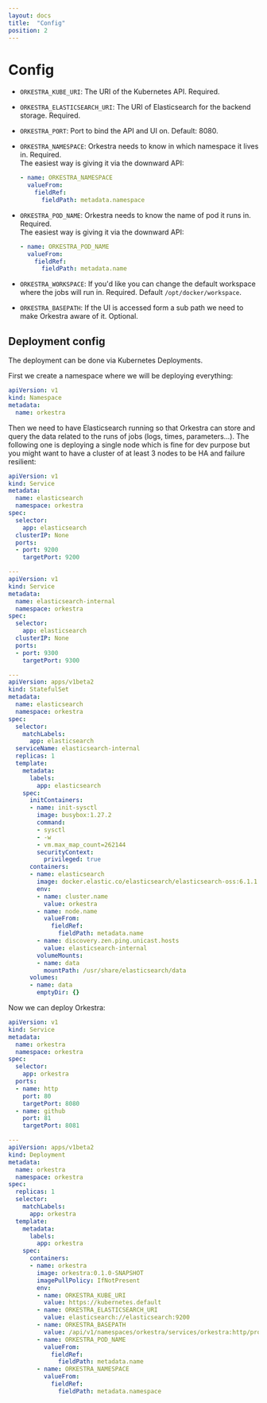 ```yaml
---
layout: docs
title:  "Config"
position: 2
---
```


# Config

- `ORKESTRA_KUBE_URI`: The URI of the Kubernetes API. Required.
- `ORKESTRA_ELASTICSEARCH_URI`: The URI of Elasticsearch for the backend storage. Required.
- `ORKESTRA_PORT`: Port to bind the API and UI on. Default: 8080.
- `ORKESTRA_NAMESPACE`: Orkestra needs to know in which namespace it lives in. Required.  
  The easiest way is giving it via the downward API:

  ```yaml
  - name: ORKESTRA_NAMESPACE
    valueFrom:
      fieldRef:
        fieldPath: metadata.namespace
  ```

- `ORKESTRA_POD_NAME`: Orkestra needs to know the name of pod it runs in. Required.  
  The easiest way is giving it via the downward API:

  ```yaml
  - name: ORKESTRA_POD_NAME
    valueFrom:
      fieldRef:
        fieldPath: metadata.name
  ```

- `ORKESTRA_WORKSPACE`: If you'd like you can change the default workspace where the jobs will run in. Required.
  Default `/opt/docker/workspace`.
- `ORKESTRA_BASEPATH`: If the UI is accessed form a sub path we need to make Orkestra aware of it. Optional.

## Deployment config

The deployment can be done via Kubernetes Deployments.

First we create a namespace where we will be deploying everything:
```yaml
apiVersion: v1
kind: Namespace
metadata:
  name: orkestra
```

Then we need to have Elasticsearch running so that Orkestra can store and query the data related to the runs of jobs
(logs, times, parameters...). The following one is deploying a single node which is fine for dev purpose but you might
want to have a cluster of at least 3 nodes to be HA and failure resilient:
```yaml
apiVersion: v1
kind: Service
metadata:
  name: elasticsearch
  namespace: orkestra
spec:
  selector:
    app: elasticsearch
  clusterIP: None
  ports:
  - port: 9200
    targetPort: 9200

---
apiVersion: v1
kind: Service
metadata:
  name: elasticsearch-internal
  namespace: orkestra
spec:
  selector:
    app: elasticsearch
  clusterIP: None
  ports:
  - port: 9300
    targetPort: 9300

---
apiVersion: apps/v1beta2
kind: StatefulSet
metadata:
  name: elasticsearch
  namespace: orkestra
spec:
  selector:
    matchLabels:
      app: elasticsearch
  serviceName: elasticsearch-internal
  replicas: 1
  template:
    metadata:
      labels:
        app: elasticsearch
    spec:
      initContainers:
      - name: init-sysctl
        image: busybox:1.27.2
        command:
        - sysctl
        - -w
        - vm.max_map_count=262144
        securityContext:
          privileged: true
      containers:
      - name: elasticsearch
        image: docker.elastic.co/elasticsearch/elasticsearch-oss:6.1.1
        env:
        - name: cluster.name
          value: orkestra
        - name: node.name
          valueFrom:
            fieldRef:
              fieldPath: metadata.name
        - name: discovery.zen.ping.unicast.hosts
          value: elasticsearch-internal
        volumeMounts:
        - name: data
          mountPath: /usr/share/elasticsearch/data
      volumes:
      - name: data
        emptyDir: {}
```

Now we can deploy Orkestra:
```yaml
apiVersion: v1
kind: Service
metadata:
  name: orkestra
  namespace: orkestra
spec:
  selector:
    app: orkestra
  ports:
  - name: http
    port: 80
    targetPort: 8080
  - name: github
    port: 81
    targetPort: 8081

---
apiVersion: apps/v1beta2
kind: Deployment
metadata:
  name: orkestra
  namespace: orkestra
spec:
  replicas: 1
  selector:
    matchLabels:
      app: orkestra
  template:
    metadata:
      labels:
        app: orkestra
    spec:
      containers:
      - name: orkestra
        image: orkestra:0.1.0-SNAPSHOT
        imagePullPolicy: IfNotPresent
        env:
        - name: ORKESTRA_KUBE_URI
          value: https://kubernetes.default
        - name: ORKESTRA_ELASTICSEARCH_URI
          value: elasticsearch://elasticsearch:9200
        - name: ORKESTRA_BASEPATH
          value: /api/v1/namespaces/orkestra/services/orkestra:http/proxy
        - name: ORKESTRA_POD_NAME
          valueFrom:
            fieldRef:
              fieldPath: metadata.name
        - name: ORKESTRA_NAMESPACE
          valueFrom:
            fieldRef:
              fieldPath: metadata.namespace
```
